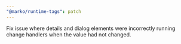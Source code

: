```yaml
---
"@marko/runtime-tags": patch
---
```


Fix issue where details and dialog elements were incorrectly running change handlers when the value had not changed.
